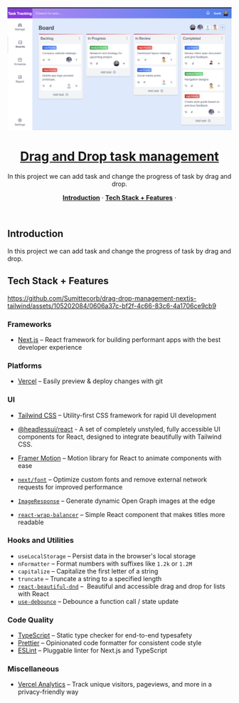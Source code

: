 <a href="https://aichatbot-web.vercel.app/">
  <img alt="Drag and drop" src="https://github.com/Sumittecorb/drag-drop-management-nextjs-tailwind/blob/main/public/drag-n-drop.png">
  <h1 align="center">Drag and Drop task management</h1>
</a>

<p align="center">
 In this project we can add task and change the progress of task by drag and drop.
</p>






<p align="center">
  <a href="#introduction"><strong>Introduction</strong></a> ·
  <a href="#tech-stack--features"><strong>Tech Stack + Features</strong></a> ·
</p>
<br/>

## Introduction

In this project we can add task and change the progress of task by drag and drop.



 ## Tech Stack + Features


https://github.com/Sumittecorb/drag-drop-management-nextjs-tailwind/assets/105202084/0606a37c-bf2f-4c66-83c6-4a1706ce9cb9





### Frameworks

- [Next.js](https://nextjs.org/) – React framework for building performant apps with the best developer experience

### Platforms

- [Vercel](https://vercel.com/) – Easily preview & deploy changes with git

### UI

- [Tailwind CSS](https://tailwindcss.com/) – Utility-first CSS framework for rapid UI development

- [@headlessui/react](https://www.npmjs.com/package/@headlessui/react) - A set of completely unstyled, fully accessible UI components for React, designed to integrate beautifully with Tailwind CSS.

- [Framer Motion](https://framer.com/motion) – Motion library for React to animate components with ease

- [`next/font`](https://nextjs.org/docs/basic-features/font-optimization) – Optimize custom fonts and remove external network requests for improved performance
- [`ImageResponse`](https://beta.nextjs.org/docs/api-reference/image-response) – Generate dynamic Open Graph images at the edge
- [`react-wrap-balancer`](https://github.com/shuding/react-wrap-balancer) – Simple React component that makes titles more readable

### Hooks and Utilities

- `useLocalStorage` – Persist data in the browser's local storage
- `nFormatter` – Format numbers with suffixes like `1.2k` or `1.2M`
- `capitalize` – Capitalize the first letter of a string
- `truncate` – Truncate a string to a specified length
- [`react-beautiful-dnd`](https://www.npmjs.com/package/react-beautiful-dnd) –  Beautiful and accessible drag and drop for lists with React
- [`use-debounce`](https://www.npmjs.com/package/use-debounce) – Debounce a function call / state update

### Code Quality

- [TypeScript](https://www.typescriptlang.org/) – Static type checker for end-to-end typesafety
- [Prettier](https://prettier.io/) – Opinionated code formatter for consistent code style
- [ESLint](https://eslint.org/) – Pluggable linter for Next.js and TypeScript

### Miscellaneous

- [Vercel Analytics](https://vercel.com/analytics) – Track unique visitors, pageviews, and more in a privacy-friendly way

